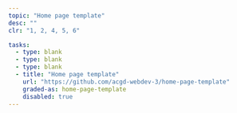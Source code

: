 ```yaml
---
topic: "Home page template"
desc: ""
clr: "1, 2, 4, 5, 6"

tasks:
  - type: blank
  - type: blank
  - type: blank
  - title: "Home page template"
    url: "https://github.com/acgd-webdev-3/home-page-template"
    graded-as: home-page-template
    disabled: true
---
```

